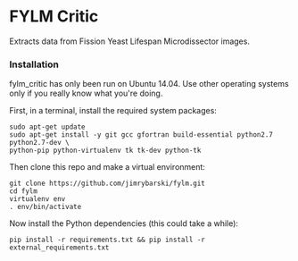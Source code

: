 FYLM Critic
====

Extracts data from Fission Yeast Lifespan Microdissector images.

### Installation

fylm_critic has only been run on Ubuntu 14.04. Use other operating systems only if you really
know what you're doing.

First, in a terminal, install the required system packages:

    sudo apt-get update
    sudo apt-get install -y git gcc gfortran build-essential python2.7 python2.7-dev \
    python-pip python-virtualenv tk tk-dev python-tk

Then clone this repo and make a virtual environment:

    git clone https://github.com/jimrybarski/fylm.git
    cd fylm
    virtualenv env
    . env/bin/activate

Now install the Python dependencies (this could take a while):

    pip install -r requirements.txt && pip install -r external_requirements.txt